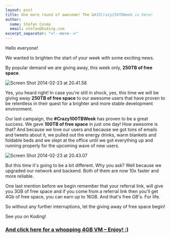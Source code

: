 ```yaml
---
layout: post
title: One more round of awesome! The &#35Crazy250TBWeek is here!
author:
  name: Stefan Cosma
  email: stefan@koding.com
excerpt_separator: "<!--more-->"
---
```


Hello everyone!

We wanted to brighten the start of your week with some exciting news.

By popular demand we are giving away, this week only, **250TB of free space**.
<!--more-->

![Screen Shot 2014-02-23 at 20.41.58][1]

Yes, you heard right! In case you're still in shock, yes, this time we will be giving away **250TB of free space** to our awesome users that have proven to be relentless in their quest for a brighter and more stable development environment.

Our last campaign, the **#Crazy100TBWeek** has proven to be a great success. We gave **100TB of free space** in just one day! How awesome is that? And because we love our users and because we got tons of emails and tweets about it, we pulled out the energy drinks, warm blankets and foldable beds and we slept at the office until we got everything up and running properly for the upcoming wave of new users.

![Screen Shot 2014-02-23 at 20.43.07][2]

But this time it's going to be a bit different. Why you ask? Well because we upgraded our network and backend. Both of them are now 10x faster and more reliable.

One last mention before we begin remember that your referral link, will give you 3GB of free space and if you come from a referral link then you'll get 4Gb of free space, you can earn up to 16GB. And that's free GB's. For life.

So without any further interruptions, let the giving away of free space begin!

See you on Koding!

### [And click here for a whopping 4GB VM – Enjoy! :)][3]

[1]: https://www.koding.com/hs-fs/hub/1593820/file-3490824487-png/blog-files/screen-shot-2014-02-23-at-20.41.58.png?t=1475265944157&width=1275&height=473&name=screen-shot-2014-02-23-at-20.41.58.png
[2]: https://www.koding.com/hs-fs/hub/1593820/file-3490824497-png/blog-files/screen-shot-2014-02-23-at-20.43.07.png?t=1475265944157&width=1385&height=440&name=screen-shot-2014-02-23-at-20.43.07.png
[3]: https://koding.com/R/devrim?c=Crazy250TBWeek&s=blog
